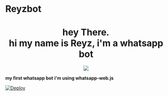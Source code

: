 # Reyzbot

<h1 align="center">hey There<img src="https://user-images.githubusercontent.com/1303154/88677602-1635ba80-d120-11ea-84d8-d263ba5fc3c0.gif" width="10px" alt="hi"><br>hi my name is Reyz, i'm a whatsapp bot</h1>
<p align="center">
  <img src="https://i.pinimg.com/564x/1f/08/05/1f08052bb730bbe18c9e123048acca19.jpg" /></>
</p>

<b>my first whatsapp bot</b>
<b>i'm using whatsapp-web.js</b>

[![Deploy](https://www.herokucdn.com/deploy/button.svg)](https://heroku.com/deploy)


